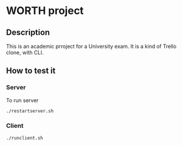 # WORTH project

## Description
This is an academic prroject for a University exam. It is a kind of Trello clone, with CLI.

## How to test it
### Server
To run server 
```bash
./restartserver.sh
```

### Client
```bash
./runclient.sh
```

